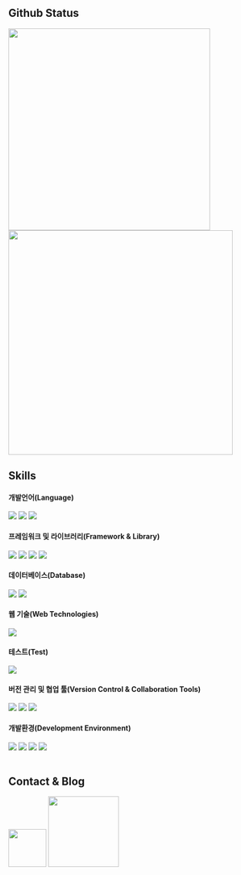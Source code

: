 
## Github Status
<span>
  <img src="https://github-readme-stats.vercel.app/api/top-langs/?username=suinpark-2018&layout=compact&theme=holi&border_radius=0" width="400">
</span>
<span>
  <img src="https://github-readme-stats.vercel.app/api?username=suinpark-2018&show_icons=true&theme=holi&border_radius=0" width=445>
</span>

## Skills
#### 개발언어(Language)
<div>
  <img src="https://img.shields.io/badge/java-%23007396.svg?&style=for-the-badge&logo=java&logoColor=white" />
  <img src="https://img.shields.io/badge/javascript-F7DF1E?style=for-the-badge&logo=javascript&logoColor=black">
  <img src="https://img.shields.io/badge/css-1572B6?style=for-the-badge&logo=css3&logoColor=white">
</div>

#### 프레임워크 및 라이브러리(Framework & Library)
<div>
  <img src="https://img.shields.io/badge/spring-6DB33F?style=for-the-badge&logo=spring&logoColor=white">
  <img src="https://img.shields.io/badge/Spring Security-6DB33F?style=for-the-badge&logo=Spring Security&logoColor=white">
  <img src="https://img.shields.io/badge/mybatis-EF2D5E?style=for-the-badge&logo=mybatis&logoColor=white">
  <img src="https://img.shields.io/badge/jquery-%230769AD.svg?&style=for-the-badge&logo=jquery&logoColor=white" />
</div>

#### 데이터베이스(Database)
<div>
  <img src="https://img.shields.io/badge/mysql-4479A1?style=for-the-badge&logo=mysql&logoColor=white"/>
  <img src="https://img.shields.io/badge/oracle-%23F80000.svg?&style=for-the-badge&logo=oracle&logoColor=white"/>
</div>

#### 웹 기술(Web Technologies)
<div>
  <img src="https://img.shields.io/badge/html5-E34F26?style=for-the-badge&logo=html5&logoColor=white"> <br>
</div>

#### 테스트(Test)
<div>
  <img src="https://img.shields.io/badge/JUnit5-25A162?style=for-the-badge&logo=JUnit5&logoColor=white">
</div>

#### 버전 관리 및 협업 툴(Version Control & Collaboration Tools)
<div>
  <img src="https://img.shields.io/badge/git-F05032?style=for-the-badge&logo=git&logoColor=white">
  <img src="https://img.shields.io/badge/github-181717?style=for-the-badge&logo=github&logoColor=white">
  <img src="https://img.shields.io/badge/notion-%23000000.svg?&style=for-the-badge&logo=notion&logoColor=white" />
</div>

#### 개발환경(Development Environment)
<div>
  <img src="https://img.shields.io/badge/apachetomcat-F8DC75?style=for-the-badge&logo=apachetomcat&logoColor=white">
  <img src="https://img.shields.io/badge/intellij%20idea-%23000000.svg?&style=for-the-badge&logo=intellij%20idea&logoColor=white" />  
  <img src="https://img.shields.io/badge/Eclipse%20IDE-2C2255.svg?&style=for-the-badge&logo=Eclipse%20IDE&logoColor=white">
  <img src="https://img.shields.io/badge/Visual%20Studio%20Code-007ACC.svg?&style=for-the-badge&logo=Visual%20Studio%20Code&logoColor=white">
</div>

<br>

## Contact & Blog
<a href="mailto:suinpark2018@gmail.com"><img src="https://img.shields.io/badge/Gmail-d14836?style=flat-square&logo=Gmail&logoColor=white&link=suinpark2018@gmail.com" width=75/></a>
<a href="https://github.com/jjacksparrow-luna/github-readme-tistory-card">
  <img src="https://github-readme-tistory-card.vercel.app/api/badge?name=Tistory&postId=110&theme=dark&border_radius=0" width="140">
</a>






